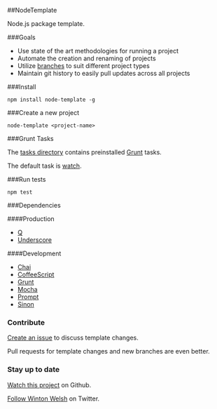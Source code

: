 ##NodeTemplate

Node.js package template.

###Goals

* Use state of the art methodologies for running a project
* Automate the creation and renaming of projects
* Utilize [branches](https://github.com/winton/node-template/branches) to suit different project types
* Maintain git history to easily pull updates across all projects

###Install

	npm install node-template -g

###Create a new project

	node-template <project-name>

###Grunt Tasks

The [tasks directory](https://github.com/winton/node-template/tree/master/tasks) contains preinstalled [Grunt](http://gruntjs.com) tasks.

The default task is [watch](https://github.com/winton/node-template/blob/master/tasks/watch.coffee).

###Run tests

	npm test

###Dependencies

####Production

* [Q](https://github.com/kriskowal/q)
* [Underscore](http://documentcloud.github.com/underscore)

####Development

* [Chai](http://chaijs.com)
* [CoffeeScript](http://coffeescript.org)
* [Grunt](http://gruntjs.com)
* [Mocha](http://visionmedia.github.com/mocha)
* [Prompt](https://github.com/flatiron/prompt)
* [Sinon](http://sinonjs.org)

### Contribute

[Create an issue](https://github.com/winton/node-template/issues/new) to discuss template changes.

Pull requests for template changes and new branches are even better.

### Stay up to date

[Watch this project](https://github.com/winton/node-template#) on Github.

[Follow Winton Welsh](http://twitter.com/intent/user?screen_name=wintonius) on Twitter.